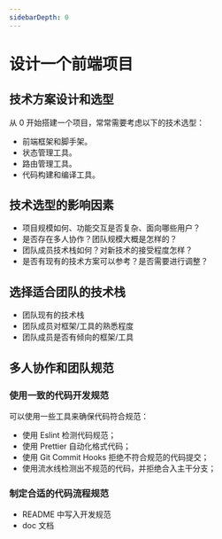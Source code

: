 ```yaml
---
sidebarDepth: 0
---
```


# 设计一个前端项目

## 技术方案设计和选型

从 0 开始搭建一个项目，常常需要考虑以下的技术选型：

- 前端框架和脚手架。
- 状态管理工具。
- 路由管理工具。
- 代码构建和编译工具。

## 技术选型的影响因素

- 项目规模如何、功能交互是否复杂、面向哪些用户？
- 是否存在多人协作？团队规模大概是怎样的？
- 团队成员技术栈如何？对新技术的接受程度怎样？
- 是否有现有的技术方案可以参考？是否需要进行调整？

## 选择适合团队的技术栈

- 团队现有的技术栈
- 团队成员对框架/工具的熟悉程度
- 团队成员是否有倾向的框架/工具

## 多人协作和团队规范

### 使用一致的代码开发规范

可以使用一些工具来确保代码符合规范：

- 使用 Eslint 检测代码规范；
- 使用 Prettier 自动化格式代码；
- 使用 Git Commit Hooks 拒绝不符合规范的代码提交；
- 使用流水线检测出不规范的代码，并拒绝合入主干分支；

### 制定合适的代码流程规范

- README 中写入开发规范
- doc 文档
